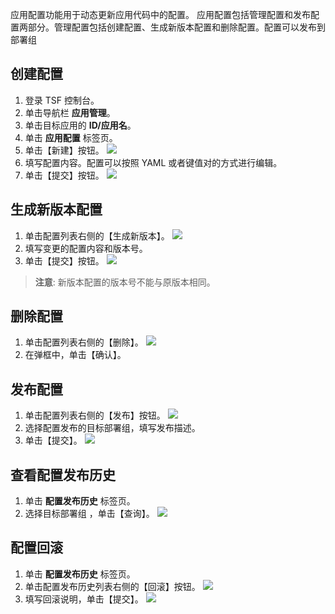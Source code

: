 应用配置功能用于动态更新应用代码中的配置。
应用配置包括管理配置和发布配置两部分。管理配置包括创建配置、生成新版本配置和删除配置。配置可以发布到部署组

## 创建配置
1. 登录 TSF 控制台。
2. 单击导航栏 **应用管理**。
3. 单击目标应用的 **ID/应用名**。
4. 单击 **应用配置** 标签页。
5. 单击【新建】按钮。
![](https://main.qcloudimg.com/raw/5e065dffacc6664340589f21110daa9d.png)
6. 填写配置内容。配置可以按照 YAML 或者键值对的方式进行编辑。
7. 单击【提交】按钮。
![](https://main.qcloudimg.com/raw/107a20f24e86c28615096e5336aaa5a9.png)

## 生成新版本配置
1. 单击配置列表右侧的【生成新版本】。 
![](https://main.qcloudimg.com/raw/843506eedfe076be30c2ada78e42aeb4.png)
2. 填写变更的配置内容和版本号。
3. 单击【提交】按钮。
![](https://main.qcloudimg.com/raw/f2482ef9e72ecd2768926baf4765ed5d.png)

>**注意**:
> 新版本配置的版本号不能与原版本相同。

## 删除配置
1. 单击配置列表右侧的【删除】。
![](https://main.qcloudimg.com/raw/f87b21e276020244ee5e38e40f024562.png)
2. 在弹框中，单击【确认】。

## 发布配置
1. 单击配置列表右侧的【发布】按钮。
![](https://main.qcloudimg.com/raw/7ba9cec22541ac8480e00860418f7f7c.png)
2. 选择配置发布的目标部署组，填写发布描述。
3. 单击【提交】。
![](https://main.qcloudimg.com/raw/4c3ada40cbfa4cbb376e105b192fc93b.png)

## 查看配置发布历史

1. 单击 **配置发布历史** 标签页。
2. 选择目标部署组 ，单击【查询】。
![](https://main.qcloudimg.com/raw/763052bfcd592b44af73dc618346415c.png)

## 配置回滚

1. 单击 **配置发布历史** 标签页。
2. 单击配置发布历史列表右侧的【回滚】按钮。
![](https://main.qcloudimg.com/raw/b0691832d61c8dee00288950f9ae1a7b.png)
3. 填写回滚说明，单击【提交】。
![](https://main.qcloudimg.com/raw/ad8e82ef8572be18096d1ba9d3913334.png)


